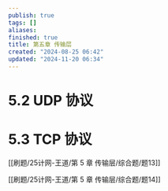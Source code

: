 ```yaml
---
publish: true
tags: []
aliases: 
finished: true
title: 第五章 传输层
created: "2024-08-25 06:42"
updated: "2024-11-20 06:34"
---
```


# 5.2 UDP 协议

# 5.3 TCP 协议

[[刷题/25计网-王道/第 5 章 传输层/综合题/题13]]

[[刷题/25计网-王道/第 5 章 传输层/综合题/题14]]

